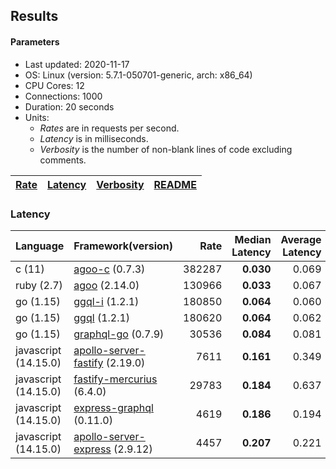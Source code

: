 ## Results

<!-- Result from here -->

#### Parameters
- Last updated: 2020-11-17
- OS: Linux (version: 5.7.1-050701-generic, arch: x86_64)
- CPU Cores: 12
- Connections: 1000
- Duration: 20 seconds
- Units:
  - _Rates_ are in requests per second.
  - _Latency_ is in milliseconds.
  - _Verbosity_ is the number of non-blank lines of code excluding comments.

| [Rate](rates.md) | [Latency](latency.md) | [Verbosity](verbosity.md) | [README](README.md) |
| ---------------- | --------------------- | ------------------------- | ------------------- |

### Latency
| Language | Framework(version) | Rate | Median Latency | Average Latency | 90th % | 99th % | Std Dev | Verbosity |
| -------- | ------------------ | ----:| ------------:| ---------------:| ------:| ------:| -------:| ---------:|
| c (11) | [agoo-c](github.com/ohler55/agoo-c) (0.7.3) | 382287 | **0.030** | 0.069 | 0.178 | 0.189 | 0.09 | 320 |
| ruby (2.7) | [agoo](github.com/ohler55/agoo) (2.14.0) | 130966 | **0.033** | 0.067 | 0.168 | 0.299 | 0.08 | 105 |
| go (1.15) | [ggql-i](https://github.com/uhn/ggql) (1.2.1) | 180850 | **0.064** | 0.060 | 0.070 | 0.079 | 0.02 | 253 |
| go (1.15) | [ggql](https://github.com/uhn/ggql) (1.2.1) | 180620 | **0.064** | 0.062 | 0.069 | 0.087 | 0.02 | 176 |
| go (1.15) | [graphql-go](https://github.com/graphql-go/graphql) (0.7.9) | 30536 | **0.084** | 0.081 | 0.093 | 0.151 | 0.03 | 378 |
| javascript (14.15.0) | [apollo-server-fastify](https://github.com/apollographql/apollo-server/tree/master/packages/apollo-server-fastify) (2.19.0) | 7611 | **0.161** | 0.349 | 0.827 | 0.852 | 0.35 | 95 |
| javascript (14.15.0) | [fastify-mercurius](https://github.com/mercurius-js/mercurius) (6.4.0) | 29783 | **0.184** | 0.637 | 1.769 | 1.901 | 0.85 | 78 |
| javascript (14.15.0) | [express-graphql](https://github.com/graphql/express-graphql) (0.11.0) | 4619 | **0.186** | 0.194 | 0.199 | 0.330 | 0.09 | 78 |
| javascript (14.15.0) | [apollo-server-express](https://github.com/apollographql/apollo-server/tree/master/packages/apollo-server-express) (2.9.12) | 4457 | **0.207** | 0.221 | 0.229 | 0.483 | 0.13 | 94 |
<!-- Result till here -->

